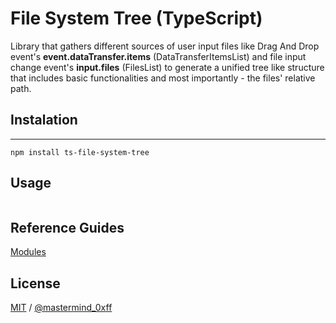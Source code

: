 # File System Tree (TypeScript)
Library that gathers different sources of user input files like Drag And Drop event's **event.dataTransfer.items** (DataTransferItemsList) and file input change event's **input.files** (FilesList) to generate a unified tree like structure that includes basic functionalities and most importantly - the files' relative path.

## Instalation
--------------------------------------------------------------------------------

```
npm install ts-file-system-tree
```

## Usage
```ts

```


## Reference Guides
[Modules](https://github.com/mastermind-0xff/ts-file-system-tree/blob/main/docs/classes/FileSystemTreeDirectory.FileSystemTreeDirectory.md)


## License
[MIT](https://github.com/mastermind-0xff/ts-file-system-tree/blob/main/LICENSE) / [@mastermind_0xff](https://github.com/mastermind-0xff)
